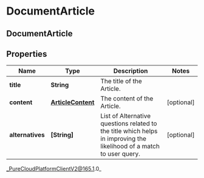 # DocumentArticle

## DocumentArticle

## Properties

|Name | Type | Description | Notes|
|------------ | ------------- | ------------- | -------------|
| **title** | **String** | The title of the Article. | |
| **content** | [**ArticleContent**](ArticleContent) | The content of the Article. | [optional] |
| **alternatives** | **[String]** | List of Alternative questions related to the title which helps in improving the likelihood of a match to user query. | [optional] |



_PureCloudPlatformClientV2@165.1.0_
